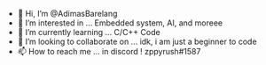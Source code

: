 - 👋 Hi, I’m @AdimasBarelang
- 👀 I’m interested in ... Embedded system, AI, and moreee
- 🌱 I’m currently learning ... C/C++ Code
- 💞️ I’m looking to collaborate on ... idk, i am just a beginner to code
- 📫 How to reach me ... in discord ! zppyrush#1587

<!---
AdimasBarelang/AdimasBarelang is a ✨ special ✨ repository because its `README.md` (this file) appears on your GitHub profile.
You can click the Preview link to take a look at your changes.
--->
